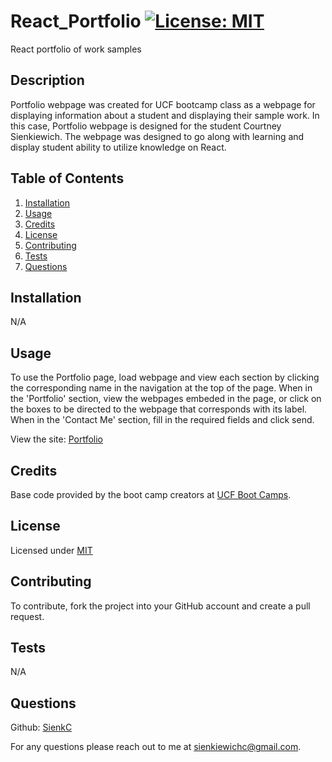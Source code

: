 # React_Portfolio [![License: MIT](https://img.shields.io/badge/License-MIT-blue.svg)](https://opensource.org/license/mit/)
React portfolio of work samples

  ## Description

  Portfolio webpage was created for UCF bootcamp class as a webpage for displaying information about a student and displaying their sample work. In this case, Portfolio webpage is designed for the student Courtney Sienkiewich. The webpage was designed to go along with learning and display student ability to utilize knowledge on React.


  ## Table of Contents

  1. [Installation](#installation)
  2. [Usage](#usage)
  3. [Credits](#credits)
  4. [License](#license)
  5. [Contributing](#contributing)
  6. [Tests](#tests)
  7. [Questions](#questions)


  ## Installation <a id="installation"></a>

  N/A


  ## Usage <a id="usage"></a>

  To use the Portfolio page, load webpage and view each section by clicking the corresponding name in the navigation at the top of the page. When in the 'Portfolio' section, view the webpages embeded in the page, or click on the boxes to be directed to the webpage that corresponds with its label. When in the 'Contact Me' section, fill in the required fields and click send.

  View the site: [Portfolio](https://capable-fairy-7d729c.netlify.app/)

  ## Credits <a id="credits"></a>

  Base code provided by the boot camp creators at [UCF Boot Camps](https://bootcamp.ce.ucf.edu/).


  ## License <a id="license"></a>

  Licensed under [MIT](LICENSE)


  ## Contributing <a id="contributing"></a>

  To contribute, fork the project into your GitHub account and create a pull request.


  ## Tests <a id="tests"></a>

  N/A


  ## Questions <a id="questions"></a>

  Github: [SienkC](https://github.com/SienkC)
  
  For any questions please reach out to me at sienkiewichc@gmail.com.
